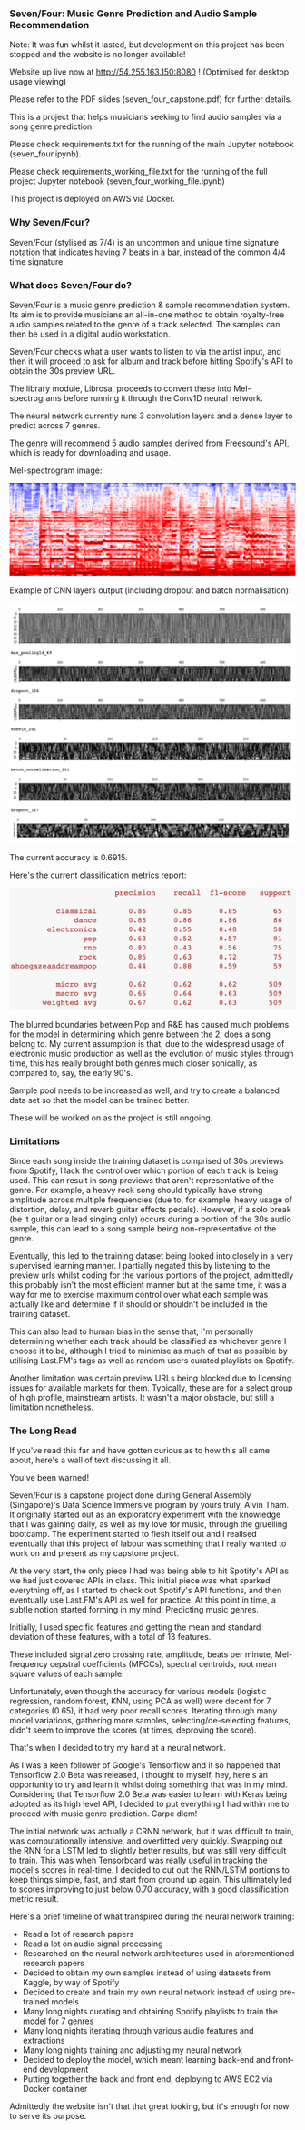 ### Seven/Four: Music Genre Prediction and Audio Sample Recommendation

Note: It was fun whilst it lasted, but development on this project has been stopped and the website is no longer available!

Website up live now at http://54.255.163.150:8080 ! (Optimised for desktop usage viewing)

Please refer to the PDF slides (seven_four_capstone.pdf) for further details.

This is a project that helps musicians seeking to find audio samples via a song genre prediction.

Please check requirements.txt for the running of the main Jupyter notebook (seven_four.ipynb).

Please check requirements_working_file.txt for the running of the full project Jupyter notebook (seven_four_working_file.ipynb)

This project is deployed on AWS via Docker.

### Why Seven/Four?

Seven/Four (stylised as 7/4) is an uncommon and unique time signature notation that indicates having 7 beats in a bar, instead of the common 4/4 time signature.

### What does Seven/Four do?

Seven/Four is a music genre prediction & sample recommendation system.
 
Its aim is to provide musicians an all-in-one method to obtain royalty-free audio samples related to the genre of a track selected. The samples can then be used in a digital audio workstation.

Seven/Four checks what a user wants to listen to via the artist input, and then it will proceed to ask for album and track before hitting Spotify's API to
obtain the 30s preview URL.

The library module, Librosa, proceeds to convert these into Mel-spectrograms before running it through the Conv1D neural network.

The neural network currently runs 3 convolution layers and a dense layer to predict across 7 genres.

The genre will recommend 5 audio samples derived from Freesound's API, which is ready for downloading and usage.

Mel-spectrogram image:

<img src="red hot chilli peppers_californication.wav.png">

Example of CNN layers output (including dropout and batch normalisation):

<img src="layers.png">

The current accuracy is 0.6915.

Here's the current classification metrics report:

<img src="metric_report.png">

The blurred boundaries between Pop and R&B has caused much problems for the model in determining which genre between the 2, does a song belong to. My current assumption is that, due to the widespread usage of electronic music production as well as the evolution of music styles through time, this has really brought both genres much closer sonically, as compared to, say, the early 90's.

Sample pool needs to be increased as well, and try to create a balanced data set so that the model can be trained better.

These will be worked on as the project is still ongoing.

### Limitations

Since each song inside the training dataset is comprised of 30s previews from Spotify, I lack the control over which portion of each track is being used. This can result in song previews that aren't representative of the genre. For example, a heavy rock song should typically have strong amplitude across multiple frequencies (due to, for example, heavy usage of distortion, delay, and reverb guitar effects pedals). However, if a solo break (be it guitar or a lead singing only) occurs during a portion of the 30s audio sample, this can lead to a song sample being non-representative of the genre. 

Eventually, this led to the training dataset being looked into closely in a very supervised learning manner. I partially negated this by listening to the preview urls whilst coding for the various portions of the project, admittedly this probably isn't the most efficient manner but at the same time, it was a way for me to exercise maximum control over what each sample was actually like and determine if it should or shouldn't be included in the training dataset.

This can also lead to human bias in the sense that, I'm personally determining whether each track should be classified as whichever genre I choose it to be, although I tried to minimise as much of that as possible by utilising Last.FM's tags as well as random users curated playlists on Spotify.

Another limitation was certain preview URLs being blocked due to licensing issues for available markets for them. Typically, these are for a select group of high profile, mainstream artists. It wasn't a major obstacle, but still a limitation nonetheless.

### The Long Read

If you've read this far and have gotten curious as to how this all came about, here's a wall of text discussing it all.

You've been warned! 

Seven/Four is a capstone project done during General Assembly (Singapore)'s Data Science Immersive program by yours truly, Alvin Tham. It originally started out as an exploratory experiment with the knowledge that I was gaining daily, as well as my love for music, through the gruelling bootcamp. The experiment started to flesh itself out and I realised eventually that this project of labour was something that I really wanted to work on and present as my capstone project.

At the very start, the only piece I had was being able to hit Spotify's API as we had just covered APIs in class.
This initial piece was what sparked everything off, as I started to check out Spotify's API functions, and then eventually use
Last.FM's API as well for practice. At this point in time, a subtle notion started forming in my mind: Predicting music genres.

Initially, I used specific features and getting the mean and standard deviation of these features, with a total of 13 features.

These included signal zero crossing rate, amplitude, beats per minute, Mel-frequency cepstral coefficients (MFCCs), spectral centroids, root mean square values of each sample.

Unfortunately, even though the accuracy for various models (logistic regression, random forest, KNN, using PCA as well) were decent for 7 categories (0.65), it had very poor recall scores. Iterating through many model variations, gathering more samples, selecting/de-selecting features, didn't seem to improve the scores (at times, deproving the score).

That's when I decided to try my hand at a neural network.

As I was a keen follower of Google's Tensorflow and it so happened that Tensorflow 2.0 Beta was released, I thought to myself, 
hey, here's an opportunity to try and learn it whilst doing something that was in my mind. Considering that Tensorflow 2.0
Beta was easier to learn with Keras being adopted as its high level API, I decided to put everything I had within me to proceed with music genre prediction. Carpe diem!

The initial network was actually a CRNN network, but it was difficult to train, was computationally intensive, and overfitted very quickly. Swapping out the RNN for a LSTM led to slightly better results, but was still very difficult to train. This was when Tensorboard was really useful in tracking the model's scores in real-time. I decided to cut out the RNN/LSTM portions to keep things simple, fast, and start from ground up again. This ultimately led to scores improving to just below 0.70 accuracy, with a good classification metric result.

Here's a brief timeline of what transpired during the neural network training:

- Read a lot of research papers
- Read a lot on audio signal processing
- Researched on the neural network architectures used in aforementioned research papers
- Decided to obtain my own samples instead of using datasets from Kaggle, by way of Spotify
- Decided to create and train my own neural network instead of using pre-trained models
- Many long nights curating and obtaining Spotify playlists to train the model for 7 genres
- Many long nights iterating through various audio features and extractions
- Many long nights training and adjusting my neural network
- Decided to deploy the model, which meant learning back-end and front-end development
- Putting together the back and front end, deploying to AWS EC2 via Docker container

Admittedly the website isn't that that great looking, but it's enough for now to serve its purpose.
